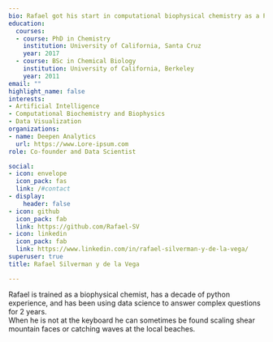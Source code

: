 ```yaml
---
bio: Rafael got his start in computational biophysical chemistry as a PhD student at U.C. Santa Cruz. He has built a solid understanding of data science and machine learning on a foundation of python and Linux skills. Rafael spends his weekends climbing rocks and mountains with his family.
education:
  courses:
  - course: PhD in Chemistry
    institution: University of California, Santa Cruz
    year: 2017
  - course: BSc in Chemical Biology
    institution: University of California, Berkeley
    year: 2011
email: ""
highlight_name: false
interests:
- Artificial Intelligence
- Computational Biochemistry and Biophysics
- Data Visualization
organizations:
- name: Deepen Analytics
  url: https://www.Lore-ipsum.com
role: Co-founder and Data Scientist

social:
- icon: envelope
  icon_pack: fas
  link: /#contact
- display:
    header: false
- icon: github
  icon_pack: fab
  link: https://github.com/Rafael-SV
- icon: linkedin
  icon_pack: fab
  link: https://www.linkedin.com/in/rafael-silverman-y-de-la-vega/ 
superuser: true
title: Rafael Silverman y de la Vega

---
```


Rafael is trained as a biophysical chemist, has a decade of python experience, and has been using data science to answer complex questions for 2 years.  
When he is not at the keyboard he can sometimes be found scaling shear mountain faces or catching waves at the local beaches.



